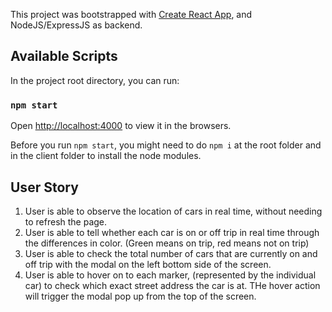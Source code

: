 This project was bootstrapped with [Create React App](https://github.com/facebook/create-react-app), and NodeJS/ExpressJS as backend.

## Available Scripts

In the project root directory, you can run:

### `npm start`

Open [http://localhost:4000](http://localhost:4000) to view it in the browsers.

Before you run `npm start`, you might need to do `npm i` at the root folder and in the client folder to install the node modules.

## User Story
1. User is able to observe the location of cars in real time, without needing to refresh the page.
2. User is able to tell whether each car is on or off trip in real time through the differences in color.
   (Green means on trip, red means not on trip)
3. User is able to check the total number of cars that are currently on and off trip with the modal on the left bottom side of the screen.
4. User is able to hover on to each marker, (represented by the individual car) to check which exact street address the car is at. THe hover action will trigger the modal pop up from the top of the screen.
